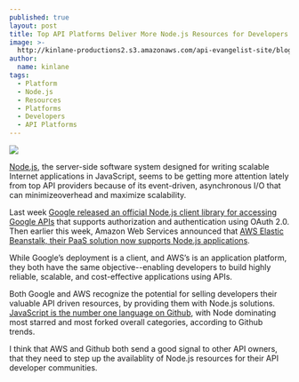 ```yaml
---
published: true
layout: post
title: Top API Platforms Deliver More Node.js Resources for Developers
image: >-
  http://kinlane-productions2.s3.amazonaws.com/api-evangelist-site/blog/node-js-logo.png
author:
  name: kinlane
tags:
  - Platform
  - Node.js
  - Resources
  - Platforms
  - Developers
  - API Platforms
---
```

[![](https://s3.amazonaws.com/kinlane-productions2/nodejs/node-js-logo.png)](https://nodejs.org/)

[Node.js](https://nodejs.org/), the server-side software system designed for writing scalable Internet applications in JavaScript, seems to be getting more attention lately from top API providers because of its event-driven, asynchronous I/O that can minimizeoverhead and maximize scalability.

Last week [Google released an official Node.js client library for accessing Google APIs](https://github.com/google/google-api-nodejs-client/#readme) that supports authorization and authentication using OAuth 2.0. Then earlier this week, Amazon Web Services announced that [AWS Elastic Beanstalk, their PaaS solution now supports Node.js applications](http://aws.typepad.com/aws/2013/03/aws-elastic-beanstalk-for-nodejs.html).

While Google’s deployment is a client, and AWS’s is an application platform, they both have the same objective--enabling developers to build highly reliable, scalable, and cost-effective applications using APIs.

Both Google and AWS recognize the potential for selling developers their valuable API driven resources, by providing them with Node.js solutions. [JavaScript is the number one language on Github](https://github.com/languages/JavaScript), with Node dominating most starred and most forked overall categories, according to Github trends.

I think that AWS and Github both send a good signal to other API owners, that they need to step up the availablity of Node.js resources for their API developer communities.